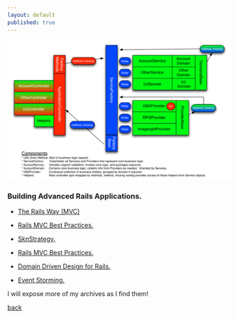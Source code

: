 ```yaml
---
layout: default
published: true
---
```

![](_images/SFStrategyModelBasic.png)

### Building Advanced Rails Applications.

* [The Rails Way (MVC) ](https://skoona.blogspot.com/2016/08/sknservices-alternate-development_11.html)
* [Rails MVC Best Practices.](https://skoona.blogspot.com/2016/08/raspberry-pi-iot-udp-programming-with.html)
* [SknStrategy.](https://skoona.blogspot.com/2016/08/sknservices-alternate-development_11.html)
* [Rails MVC Best Practices.](https://skoona.blogspot.com/2016/08/raspberry-pi-iot-udp-programming-with.html)

* [Domain Driven Design for Rails.](https://blog.arkency.com/domain-driven-rails/)
* [Event Storming.](https://blog.redelastic.com/corporate-arts-crafts-modelling-reactive-systems-with-event-storming-73c6236f5dd7)

I will expose more of my archives as I find them!

[back](./)

